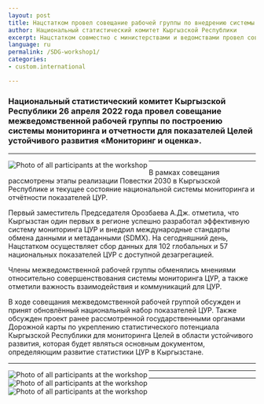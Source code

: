 ```yaml
---
layout: post
title: Нацстатком провел совещание рабочей группы по внедрению системы мониторинга и отчетности ЦУР
author: Национальный статистический комитет Кыргызской Республики
excerpt: Нацстатком совместно с министерствами и ведомствами провел совещание межведомственной рабочей группы по построению системы мониторинга и отчетности для показателей Целей устойчивого развития «Мониторинг и оценка»
language: ru
permalink: /SDG-workshop1/
categories: 
- custom.international

---
```


### Национальный статистический комитет Кыргызской Республики 26 апреля 2022 года провел совещание межведомственной рабочей группы по построению системы мониторинга и отчетности для показателей Целей устойчивого развития «Мониторинг и оценка».

***

<img src="{{ site.baseurl }}/news-images/SDG_Workshop2.jpg" alt="Photo of all participants at the workshop" align="left">

***

В рамках совещания рассмотрены этапы реализации Повестки 2030 в Кыргызской Республике и текущее состояние национальной системы мониторинга и отчётности показателей ЦУР.

Первый заместитель Председателя Орозбаева А.Дж. отметила, что Кыргызстан один первых в регионе успешно разработал эффективную систему мониторинга ЦУР и внедрил международные стандарты обмена данными и метаданными (SDMX). На сегодняшний день, Нацстатком осуществляет сбор данных для 102 глобальных и 57 национальных показателей ЦУР с доступной дезагрегацией.

Члены межведомственной рабочей группы обменялись мнениями относительно совершенствования системы мониторинга ЦУР, а также отметили важность взаимодействия и коммуникаций для ЦУР.

В ходе совещания межведомственной рабочей группой обсужден и принят обновлённый национальный набор показателей ЦУР. Также обсужден проект ранее рассмотренной государственными органами Дорожной карты по укреплению статистического потенциала Кыргызской Республики для мониторинга Целей в области устойчивого развития, которая будет являться основным документом, определяющим развитие статистики ЦУР в Кыргызстане.

***

<img src="{{ site.baseurl }}/news-images/SDG_Workshop3.jpg" alt="Photo of all participants at the workshop" align="left">

***

<img src="{{ site.baseurl }}/news-images/SDG_Workshop1.jpg" alt="Photo of all participants at the workshop" align="left">

***

<img src="{{ site.baseurl }}/news-images/SDG_Workshop4.jpg" alt="Photo of all participants at the workshop" align="left">


